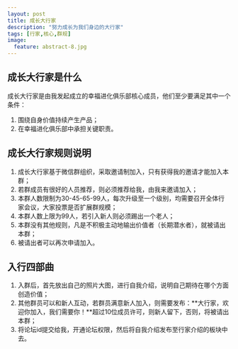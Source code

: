 ```yaml
---
layout: post
title: 成长大行家
description: "努力成长为我们身边的大行家"
tags: [行家,核心,群规]
image:
  feature: abstract-8.jpg
---
```


## 成长大行家是什么

成长大行家是由我发起成立的幸福进化俱乐部核心成员，他们至少要满足其中一个条件：

1. 围绕自身价值持续产生产品；
2. 在幸福进化俱乐部中承担关键职责。

## 成长大行家规则说明

1. 成长大行家基于微信群组织，采取邀请制加入，只有获得我的邀请才能加入本群；
2. 若群成员有很好的人员推荐，则必须推荐给我，由我来邀请加入；
3. 本群人数限制为30-45-65-99人，每次升级至一个级别，均需要召开全体行家会议，大家投票是否扩展群规模；
4. 本群人数上限为99人，若引入新人则必须踢出一个老人；
5. 本群没有其他规则，凡是不积极主动地输出价值者（长期潜水者），就被请出本群；
6. 被请出者可以再次申请加入。

## 入行四部曲

1. 入群后，首先放出自己的照片大图，进行自我介绍，说明自己期待在哪个方面创造价值；
2. 其他群员可以和新人互动，若群员满意新人加入，则需要发布：**大行家，欢迎你加入，我们需要你！**超过10位成员许可，则新人留下，否则，将被请出本群；
3. 将论坛id提交给我，开通论坛权限，然后将自我介绍发布至行家介绍的板块中去。


<!--
{% highlight bash %}
http://growup.top
{% endhighlight %}
-->